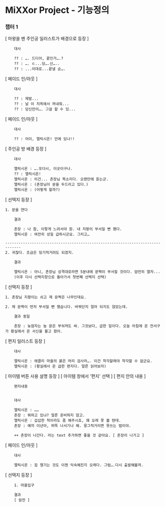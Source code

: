# MiXXor Project - 기능정의

### 챕터 1

[ 마왕을 벤 주인공 일러스트가 배경으로 등장 ]

```
    대사 

    ?? : …. 드디어, 끝인가….?
    ?? : …. ㄷ...당….신…..
    ?? : ...이대로...끝낼 순….
```

[ 페이드 인/아웃 ]

```
    대사 

    ?? : 제발...  
    ?? : 날 이 지옥에서 꺼내줘... 
    ?? : 당신만이…. 그걸 할 수 있...
```

[ 페이드 인/아웃 ]

```
    대사

    ?? : 어이, 엘릭시온! 안에 있나!!
```

[ 주인공 방 배경 등장 ]

```
    대사

    엘릭시온 : ….또다시, 이곳이구나.
    ?? : 엘릭시온!
    엘릭시온 : 이건... 촌장님 목소리다. 오랜만에 듣는군.
    엘릭시온 : (촌장님이 문을 두드리고 있다.)
    엘릭시온 : (어떻게 할까?)
```

[ 선택지 등장 ]
```
1. 문을 연다

    결과

    촌장 : 나 참, 이렇게 느려서야 원. 내 지팡이 부서질 뻔 했다.  
    엘릭시온 : 여전히 성질 급하시군요. 그리고…

-----------------------------------------------------------------------------
2. 귀찮다. 조금은 밍기적거려도 되겠지.

    결과

    엘릭시온 : 아니, 촌장님 성격대로라면 5분내에 문짝이 부서질 것이다. 얌전히 열자...       
    (이후 다시 선택지창으로 돌아가서 첫번째 선택지 선택)

```

[ 선택지 등장 ]

```
1. 촌장님 지팡이는 쇠고 제 문짝은 나무인데요.

2. 제 문짝이 먼저 부서질 뻔 했습니다. 바꿔단지 얼마 되지도 않았는데.

    결과 동일

    촌장 : 늦잠자는 놈 문은 부숴져도 싸. 그것보다, 급한 일이다. 오늘 아침에 온 전서구가 황실에서 온 서신을 물고 왔어.

```

[ 편지 일러스트 등장 ]

```
    대사
    
    엘릭시온 : 에클리 마을의 붉은 머리 검사라…. 이건 착각할래야 착각할 수 없군요.
    엘릭시온 : (황실에서 온 급한 편지다. 얼른 읽어보자)

```

[ 아이템 버튼 사용 설명 등장 ]
[ 아이템 창에서 '편지' 선택 ]
[ 편지 안의 내용 ]

```
    편지내용


```

```
    대사

    엘릭시온 : ……
    촌장 : 뭐하고 있냐? 얼른 준비하지 않고.
    엘릭시온 : 섭섭한 척이라도 좀 해주시죠, 꽤 오래 못 볼 텐데.
    촌장 : 예끼 이년아, 퍼뜩 나서기나 해. 뭉그적거리면 못쓰는 법이야.  

    ++ 촌장이 나간다. 라는 text 추가하면 좋을 것 같아요. [ 촌장이 나가고 ]
```

[ 페이드 인/아웃 ]

``` 
    대사

    엘릭시온 : 짐 챙기는 것도 이젠 익숙해진지 오래다. 그럼….다시 출발해볼까.
```

[ 선택지 등장 ]

```
    1. 마을입구 
    
    결과
    [ 암전 ]
```
